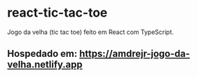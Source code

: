 # react-tic-tac-toe
 Jogo da velha (tic tac toe) feito em React com TypeScript.

## Hospedado em: https://amdrejr-jogo-da-velha.netlify.app
